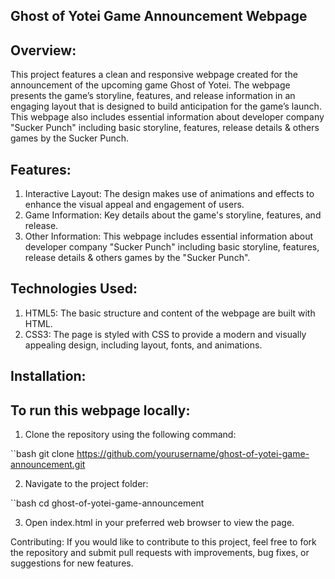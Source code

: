 ## Ghost of Yotei Game Announcement Webpage

## Overview:
This project features a clean and responsive webpage created for the announcement of the upcoming game Ghost of Yotei. The webpage presents the game’s storyline, features, and release information in an engaging layout that is designed to build anticipation for the game’s launch.
This webpage also includes essential information about developer company "Sucker Punch" including basic storyline, features, release details & others games by the Sucker Punch.

## Features:
1. Interactive Layout: The design makes use of animations and effects to enhance the visual appeal and engagement of users.
2. Game Information: Key details about the game's storyline, features, and release.
3. Other Information: This webpage includes essential information about developer company "Sucker Punch" including basic storyline, features, release details & others games by the "Sucker Punch".

## Technologies Used:
1. HTML5: The basic structure and content of the webpage are built with HTML.
2. CSS3: The page is styled with CSS to provide a modern and visually appealing design, including layout, fonts, and animations.

## Installation:
## To run this webpage locally:
1. Clone the repository using the following command:

``bash
git clone https://github.com/yourusername/ghost-of-yotei-game-announcement.git

2. Navigate to the project folder:

``bash
cd ghost-of-yotei-game-announcement

3. Open index.html in your preferred web browser to view the page.

Contributing: 
If you would like to contribute to this project, feel free to fork the repository and submit pull requests with improvements, bug fixes, or suggestions for new features.
